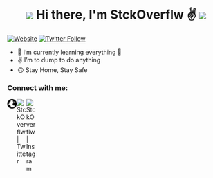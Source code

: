 <h1 align="center">
<img src="https://cdn.betterttv.net/emote/5e86d930269f8409604a46d4/3x">
  Hi there, I'm StckOverflw ✌️
<img src="https://cdn.betterttv.net/emote/5df0742ee7df1277b6070125/3x"></h1>

[![Website](https://img.shields.io/website?label=StckOverflw.de&style=for-the-badge&url=https%3A%2F%2FStckOverflw.de)](https://StckOverflw.de)
[![Twitter Follow](https://img.shields.io/twitter/follow/StckOverflw?color=1DA1F2&logo=twitter&style=for-the-badge)](https://twitter.com/intent/follow?original_referer=https%3A%2F%2Fgithub.com%2FStckOverflw&screen_name=StckOverflw)

- 🌱 I’m currently learning everything 🤣
- ✌️  I’m to dump to do anything 
- 🙃 Stay Home, Stay Safe

### Connect with me:

[<img align="left" alt="StckOverflw.de" width="22px" src="https://raw.githubusercontent.com/iconic/open-iconic/master/svg/globe.svg" />][website]
[<img align="left" alt="StckOverflw | Twitter" width="22px" src="https://cdn.jsdelivr.net/npm/simple-icons@v3/icons/twitter.svg" />][twitter]
[<img align="left" alt="StckOverflw | Instagram" width="22px" src="https://cdn.jsdelivr.net/npm/simple-icons@v3/icons/instagram.svg" />][instagram]


[Website]: https://stckoverflw.de
[twitter]: https://twitter.com/StckOverflw
[instagram]: https://instagram.com/StckOverflw
